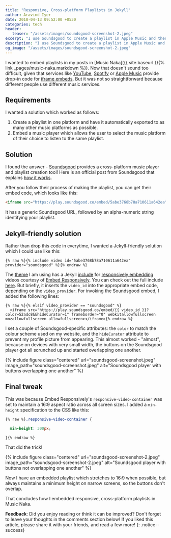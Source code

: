 ```yaml
---
title: "Responsive, Cross-platform Playlists in Jekyll"
author: Aravind Iyer
date: 2018-04-13 09:52:00 +0530
categories: tech
header:
   teaser: "/assets/images/soundsgood-screenshot-2.jpeg"
excerpt: "I use Soundsgood to create a playlist in Apple Music and then export it to other services like Spotify, YouTune, Deezer and so on. I embed the Soundsgood player on my posts which allows users to select their music service and listen to my playlist. I use a Jekyll include for ease of use. I use a responsive container with a 16:9 size when possible, but with a minimum height of 300px which keeps the Soundsgood player legible on small screens in portrait. Read how I did it."
description: "I use Soundsgood to create a playlist in Apple Music and then export it to other services like Spotify, YouTune, Deezer and so on. I embed the Soundsgood player on my posts which allows users to select their music service and listen to my playlist. I use a Jekyll include for ease of use. I use a responsive container with a 16:9 size when possible, but with a minimum height of 300px which keeps the Soundsgood player legible on small screens in portrait. Read how I did it."
og_image: "/assets/images/soundsgood-screenshot-2.jpeg"
---
```

I wanted to embed playlists in my posts in [Music Naka]({{ site.baseurl }}{% link _pages/music-naka.markdown %}). Now that doesn't sound too difficult, given that services like [YouTube](https://developers.google.com/youtube/player_parameters), [Spotify](https://beta.developer.spotify.com/documentation/widgets/generate/play-button/) or [Apple Music](https://tools.applemusic.com/en-us/details/pl.d82950e8bcf4452fb6b5dbe3a2567744?country=us) provide drop-in code for [iframe embeds](https://www.w3schools.com/tags/tag_iframe.asp). But it was not so straightforward because different people use different music services.

## Requirements
I wanted a solution which worked as follows:

1. Create a playlist in one platform and have it automatically exported to as many other music platforms as possible.
2. Embed a music player which allows the user to select the music platform of their choice to listen to the same playlist.

## Solution
I found the answer - [Soundsgood](https://soundsgood.co/) provides a cross-platform music player and playlist creation tool! Here is an official post from Soundsgood that explains [how it works](http://blog.soundsgood.co/embed-playlists/).

After you follow their process of making the playlist, you can get their embed code, which looks like this:

```html
<iframe src="https://play.soundsgood.co/embed/5abe3768b78a710611a642ea" frameborder="0" webkitallowfullscreen mozallowfullscreen allowfullscreen></iframe>
```

It has a generic Soundsgood URL, followed by an alpha-numeric string identifying your playlist.

## Jekyll-friendly solution
Rather than drop this code in everytime, I wanted a Jekyll-friendly solution which I could use like this:

```liquid
{% raw %}{% include video id="5abe3768b78a710611a642ea" provider="soundsgood" %}{% endraw %}
```

The [theme](https://mmistakes.github.io/minimal-mistakes/) I am using has a Jekyll [include](https://jekyllrb.com/docs/includes/) for [responsively embedding](https://www.smashingmagazine.com/2014/02/making-embedded-content-work-in-responsive-design/) videos courtesy of [Embed Responsively](http://embedresponsively.com/). You can check out the full include [here](https://github.com/mmistakes/minimal-mistakes/blob/master/_includes/video). But briefly, it inserts the `video_id` into the appropriate embed code, depending on the `video_provider`. For invoking the Soundsgood embed, I added the following lines:

```liquid
{% raw %}{% elsif video_provider == "soundsgood" %}
  <iframe src="https://play.soundsgood.co/embed/{{ video_id }}?color=52adc8&&hideCurator=1" frameborder="0" webkitallowfullscreen mozallowfullscreen allowfullscreen></iframe>{% endraw %}
```

I set a couple of Soundsgood-specific attributes: the `color` to match the colour scheme used on my website, and the `hideCurator` attribute to prevent my profile picture from appearing. This almost worked - "almost", because on devices with very small width, the buttons on the Soundsgood player got all scrunched up and started overlapping one another.

{% include figure class="centered" url="soundsgood-screenshot.jpeg" image_path="soundsgood-screenshot.jpeg" alt="Soundsgood player with buttons overlapping one another" %}

## Final tweak
This was because Embed Responsively's `responsive-video-container` was set to maintain a 16:9 aspect ratio across all screen sizes. I added a `min-height` specification to the CSS like this:

```css
{% raw %}.responsive-video-container {

  min-height: 300px;

}{% endraw %}
```

That did the trick!

{% include figure class="centered" url="soundsgood-screenshot-2.jpeg" image_path="soundsgood-screenshot-2.jpeg" alt="Soundsgood player with buttons not overlapping one another" %}

Now I have an embedded playlist which stretches to 16:9 when possible, but always maintains a minimum height on narrow screens, so the buttons don't overlap.

That concludes how I embedded responsive, cross-platform playlists in Music Naka.

**Feedback**: Did you enjoy reading or think it can be improved? Don't forget to leave your thoughts in the comments section below! If you liked this article, please share it with your friends, and read a few more! 
{: .notice--success}
